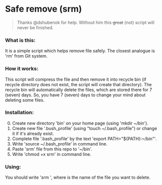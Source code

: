 # Safe remove (srm)

> Thanks @dshubenok for help. Without him this ~~great~~ (not) script will never be finished.

### What is this:

It is a simple script which helps remove file safely. The closest analogue is 'rm' from Git system.

### How it works:

This script will compress the file and then remove it into recycle bin (if recycle directory does not exist, the script will create that directory). The recycle bin will automatically delete the files, which are stored there for 7 (seven) days. So, you have 7 (seven) days to change your mind about deleting some files.

### Installation:

0. Create new directory 'bin' on your home page (using 'mkdir ~/bin').
0. Create new file '.bush_profile' (using "touch ~/.bash_profile") or change it if it's already exist. 
0. Complete file '.bash_profile' by the text 'export PATH="${PATH}:~/bin"'.
0. Write 'source ~/.bash_profile' in command line.
0. Paste 'srm' file from this repo to '~/bin'. 
0. Write 'chmod +x srm' in command line.

### Using:

You should write 'srm <filename>', where <filename> is the name of the file you want to delete.
